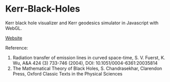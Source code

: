 # Kerr-Black-Holes
Kerr black hole visualizer and Kerr geodesics simulator in Javascript with WebGL.

[Website](https://alexnieddu.github.io/Kerr-Black-Holes/)

Reference:
1. Radiation transfer of emission lines in curved space-time, S. V. Fuerst, K. Wu, A&A 424 (3) 733-746 (2004), DOI: 10.1051/0004-6361:20035814
2. The Mathematical Theory of Black Holes, S. Chandrasekhar, Clarendon Press, Oxford Classic Texts in the Physical Sciences
